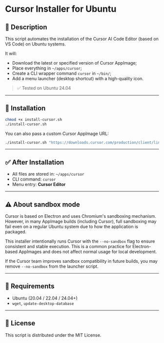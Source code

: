 # Cursor Installer for Ubuntu

## 📂 Description
This script automates the installation of the Cursor AI Code Editor (based on VS Code) on Ubuntu systems.

It will:
- Download the latest or specified version of Cursor AppImage;
- Place everything in `~/apps/cursor`;
- Create a CLI wrapper command `cursor` in `~/bin/`;
- Add a menu launcher (desktop shortcut) with a high-quality icon.

> ✅ Tested on Ubuntu 24.04

---

## 🚀 Installation

```bash
chmod +x install-cursor.sh
./install-cursor.sh
```

You can also pass a custom Cursor AppImage URL:

```bash
./install-cursor.sh "https://downloads.cursor.com/production/client/linux/x64/appimage/Cursor-0.46.11-...AppImage"
```

---

## ✅ After Installation
- All files are stored in: `~/apps/cursor`
- CLI command: `cursor`
- Menu entry: **Cursor Editor**

---

## ⚠ About sandbox mode
Cursor is based on Electron and uses Chromium's sandboxing mechanism. However, in many AppImage builds (including Cursor), full sandboxing may fail even on a regular Ubuntu system due to how the application is packaged.

This installer intentionally runs Cursor with the `--no-sandbox` flag to ensure consistent and stable execution. This is a common practice for Electron-based AppImages and does not affect normal usage for local development.

If the Cursor team improves sandbox compatibility in future builds, you may remove `--no-sandbox` from the launcher script.

---

## 🔧 Requirements
- Ubuntu (20.04 / 22.04 / 24.04+)
- `wget`, `update-desktop-database`

---

## 📄 License
This script is distributed under the MIT License.